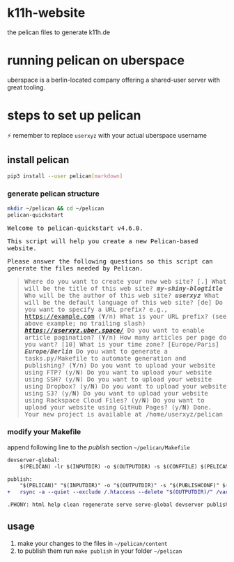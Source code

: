 # k11h-website
the pelican files to generate k11h.de 

# running pelican on uberspace

uberspace is a berlin-located company offering a shared-user server with great tooling.

# steps to set up pelican

:zap: remember to replace `userxyz` with your actual uberspace username

## install pelican 
```bash
pip3 install --user pelican[markdown]
```

### generate pelican structure
```bash
mkdir ~/pelican && cd ~/pelican
pelican-quickstart
```
<samp>
Welcome to pelican-quickstart v4.6.0.

This script will help you create a new Pelican-based website.

Please answer the following questions so this script can generate the files
needed by Pelican.


> Where do you want to create your new web site? [.]
> What will be the title of this web site? ***my-shiny-blogtitle***
> Who will be the author of this web site? ***userxyz***
> What will be the default language of this web site? [de]
> Do you want to specify a URL prefix? e.g., https://example.com   (**Y**/n)
> What is your URL prefix? (see above example; no trailing slash) ***https://userxyz.uber.space/***
> Do you want to enable article pagination? (**Y**/n)
> How many articles per page do you want? [10]
> What is your time zone? [Europe/Paris] ***Europe/Berlin***
> Do you want to generate a tasks.py/Makefile to automate generation and publishing? (**Y**/n)
> Do you want to upload your website using FTP? (y/**N**)
> Do you want to upload your website using SSH? (y/**N**)
> Do you want to upload your website using Dropbox? (y/**N**)
> Do you want to upload your website using S3? (y/**N**)
> Do you want to upload your website using Rackspace Cloud Files? (y/**N**)
> Do you want to upload your website using GitHub Pages? (y/**N**)
Done. Your new project is available at /home/userxyz/pelican
</samp>

### modify your Makefile

append following line to the *publish* section `~/pelican/Makefile`

```diff
devserver-global:
	$(PELICAN) -lr $(INPUTDIR) -o $(OUTPUTDIR) -s $(CONFFILE) $(PELICANOPTS) -b 0.0.0.0

publish:
	"$(PELICAN)" "$(INPUTDIR)" -o "$(OUTPUTDIR)" -s "$(PUBLISHCONF)" $(PELICANOPTS)
+	rsync -a --quiet --exclude /.htaccess --delete "$(OUTPUTDIR)/" /var/www/virtual/userxyz/html 

.PHONY: html help clean regenerate serve serve-global devserver publish 
```

## usage

1. make your changes to the files in `~/pelican/content`
2. to publish them run `make publish` in your folder `~/pelican`